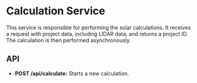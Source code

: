 # Calculation Service

This service is responsible for performing the solar calculations. It receives a request with project data, including LIDAR data, and returns a project ID. The calculation is then performed asynchronously.

## API

*   **POST /api/calculate:** Starts a new calculation.
